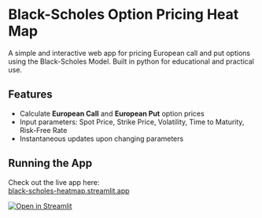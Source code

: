 # Black-Scholes Option Pricing Heat Map
A simple and interactive web app for pricing European call and put options using the Black-Scholes Model.
Built in python for educational and practical use.

## Features
- Calculate **European Call** and **European Put** option prices
- Input parameters: Spot Price, Strike Price, Volatility, Time to Maturity, Risk-Free Rate
- Instantaneous updates upon changing parameters

## Running the App
Check out the live app here:  
[black-scholes-heatmap.streamlit.app](https://black-scholes-heatmap.streamlit.app)

[![Open in Streamlit](https://static.streamlit.io/badges/streamlit_badge_black_white.svg)](https://black-scholes-heatmap.streamlit.app)
